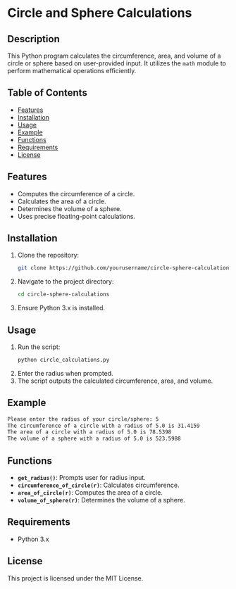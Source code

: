 # Circle and Sphere Calculations

## Description
This Python program calculates the circumference, area, and volume of a circle or sphere based on user-provided input. It utilizes the `math` module to perform mathematical operations efficiently.

## Table of Contents
- [Features](#features)
- [Installation](#installation)
- [Usage](#usage)
- [Example](#example)
- [Functions](#functions)
- [Requirements](#requirements)
- [License](#license)

## Features
- Computes the circumference of a circle.
- Calculates the area of a circle.
- Determines the volume of a sphere.
- Uses precise floating-point calculations.

## Installation
1. Clone the repository:
   ```sh
   git clone https://github.com/yourusername/circle-sphere-calculations.git
   ```
2. Navigate to the project directory:
   ```sh
   cd circle-sphere-calculations
   ```
3. Ensure Python 3.x is installed.

## Usage
1. Run the script:
   ```sh
   python circle_calculations.py
   ```
2. Enter the radius when prompted.
3. The script outputs the calculated circumference, area, and volume.

## Example
```sh
Please enter the radius of your circle/sphere: 5
The circumference of a circle with a radius of 5.0 is 31.4159
The area of a circle with a radius of 5.0 is 78.5398
The volume of a sphere with a radius of 5.0 is 523.5988
```

## Functions
- **`get_radius()`**: Prompts user for radius input.
- **`circumference_of_circle(r)`**: Calculates circumference.
- **`area_of_circle(r)`**: Computes the area of a circle.
- **`volume_of_sphere(r)`**: Determines the volume of a sphere.

## Requirements
- Python 3.x

## License
This project is licensed under the MIT License.
